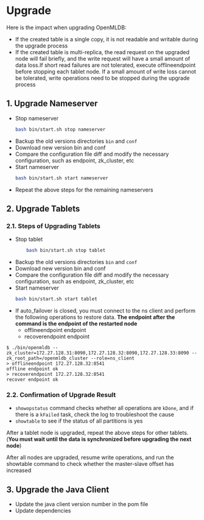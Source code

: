 # Upgrade

Here is the impact when upgrading OpenMLDB:
* If the created table is a single copy, it is not readable and writable during the upgrade process
* If the created table is multi-replica, the read request on the upgraded node will fail briefly, and the write request will have a small amount of data loss.If short read failures are not tolerated, execute offlineendpoint before stopping each tablet node. If a small amount of write loss cannot be tolerated, write operations need to be stopped during the upgrade process

## 1. Upgrade Nameserver

* Stop nameserver
    ```bash
    bash bin/start.sh stop nameserver
    ```
* Backup the old versions directories `bin` and `conf`
* Download new version bin and conf
* Compare the configuration file diff and modify the necessary configuration, such as endpoint, zk_cluster, etc
* Start nameserver
    ```bash
    bash bin/start.sh start nameserver
    ```
* Repeat the above steps for the remaining nameservers

## 2. Upgrade Tablets

### 2.1. Steps of Upgrading Tablets

* Stop tablet
    ```bash
        bash bin/start.sh stop tablet
    ```
* Backup the old versions directories `bin` and `conf`
* Download new version bin and conf
* Compare the configuration file diff and modify the necessary configuration, such as endpoint, zk_cluster, etc
* Start nameserver
    ```bash
    bash bin/start.sh start tablet
    ```
* If auto_failover is closed, you must connect to the ns client and perform the following operations to restore data. **The endpoint after the command is the endpoint of the restarted node**
  * offlineendpoint endpoint 
  * recoverendpoint endpoint

```
$ ./bin/openmldb --zk_cluster=172.27.128.31:8090,172.27.128.32:8090,172.27.128.33:8090 --zk_root_path=/openmldb_cluster --role=ns_client
> offlineendpoint 172.27.128.32:8541
offline endpoint ok
> recoverendpoint 172.27.128.32:8541
recover endpoint ok
```

### 2.2. Confirmation of Upgrade Result
* `showopstatus` command checks whether all operations are `kDone`, and if there is a `kFailed` task, check the log to troubleshoot the cause
* `showtable` to see if the status of all partitions is yes

After a tablet node is upgraded, repeat the above steps for other tablets. \(**You must wait until the data is synchronized before upgrading the next node**\)

After all nodes are upgraded, resume write operations, and run the showtable command to check whether the master-slave offset has increased

## 3. Upgrade the Java Client

* Update the java client version number in the pom file
* Update dependencies
